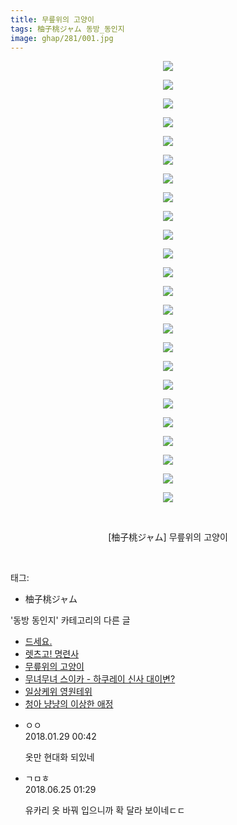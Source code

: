 ```yaml
---
title: 무릎위의 고양이
tags: 柚子桃ジャム 동방_동인지
image: ghap/281/001.jpg
---
```

<div class="article">
<p style="text-align: center; clear: none; float: none;"><img src="{{ site.nasurl }}/ghap/281/001.jpg"/></p>
<p style="text-align: center; clear: none; float: none;"><img src="{{ site.nasurl }}/ghap/281/002.jpg"/></p>
<p style="text-align: center; clear: none; float: none;"><img src="{{ site.nasurl }}/ghap/281/003.jpg"/></p>
<p style="text-align: center; clear: none; float: none;"><img src="{{ site.nasurl }}/ghap/281/004.jpg"/></p>
<p style="text-align: center; clear: none; float: none;"><img src="{{ site.nasurl }}/ghap/281/005.jpg"/></p>
<p style="text-align: center; clear: none; float: none;"><img src="{{ site.nasurl }}/ghap/281/006.jpg"/></p>
<p style="text-align: center; clear: none; float: none;"><img src="{{ site.nasurl }}/ghap/281/007.jpg"/></p>
<p style="text-align: center; clear: none; float: none;"><img src="{{ site.nasurl }}/ghap/281/008.jpg"/></p>
<p style="text-align: center; clear: none; float: none;"><img src="{{ site.nasurl }}/ghap/281/009.jpg"/></p>
<p style="text-align: center; clear: none; float: none;"><img src="{{ site.nasurl }}/ghap/281/010.jpg"/></p>
<p style="text-align: center; clear: none; float: none;"><img src="{{ site.nasurl }}/ghap/281/011.jpg"/></p>
<p style="text-align: center; clear: none; float: none;"><img src="{{ site.nasurl }}/ghap/281/012.jpg"/></p>
<p style="text-align: center; clear: none; float: none;"><img src="{{ site.nasurl }}/ghap/281/013.jpg"/></p>
<p style="text-align: center; clear: none; float: none;"><img src="{{ site.nasurl }}/ghap/281/014.jpg"/></p>
<p style="text-align: center; clear: none; float: none;"><img src="{{ site.nasurl }}/ghap/281/015.jpg"/></p>
<p style="text-align: center; clear: none; float: none;"><img src="{{ site.nasurl }}/ghap/281/016.jpg"/></p>
<p style="text-align: center; clear: none; float: none;"><img src="{{ site.nasurl }}/ghap/281/017.jpg"/></p>
<p style="text-align: center; clear: none; float: none;"><img src="{{ site.nasurl }}/ghap/281/018.jpg"/></p>
<p style="text-align: center; clear: none; float: none;"><img src="{{ site.nasurl }}/ghap/281/019.jpg"/></p>
<p style="text-align: center; clear: none; float: none;"><img src="{{ site.nasurl }}/ghap/281/020.jpg"/></p>
<p style="text-align: center; clear: none; float: none;"><img src="{{ site.nasurl }}/ghap/281/021.jpg"/></p>
<p style="text-align: center; clear: none; float: none;"><img src="{{ site.nasurl }}/ghap/281/022.jpg"/></p>
<p style="text-align: center; clear: none; float: none;"><img src="{{ site.nasurl }}/ghap/281/023.jpg"/></p>
<p style="text-align: center; clear: none; float: none;"><img src="{{ site.nasurl }}/ghap/281/024.jpg"/></p>
<p style="text-align: center; clear: none; float: none;"><br/></p>
<p style="text-align: center; clear: none; float: none;">[柚子桃ジャム] 무릎위의 고양이</p>
<p><br/></p>
</div><div class="tagTrail">
<p>태그: </p>
<ul>
<li>柚子桃ジャム</li>
</ul>
</div><div class="another">
<p>'동방 동인지' 카테고리의 다른 글</p>
<ul>
<li><a href="/2016-06-19-ghap_283">드세요.</a></li>
<li><a href="/2016-06-19-ghap_282">렛츠고! 명련사</a></li>
<li><a href="/2016-06-19-ghap_281">무릎위의 고양이</a></li>
<li><a href="/2016-06-19-ghap_279">무녀무녀 스이카 - 하쿠레이 신사 대이변?</a></li>
<li><a href="/2016-06-19-ghap_278">일상케위 영원테위</a></li>
<li><a href="/2016-06-19-ghap_277">청아 냥냥의 이상한 애정</a></li>
</ul>
</div><div class="cb_module cb_fluid">
<div class="cb_wrt cb_profile">
<div class="comment">
<ul>
<li class="cb_thumb_off" id="comment15185919">
<div class="cb_comment_area">
<div class="cb_info_area">
<div class="cb_section">
<span class="cb_nick_name">ㅇㅇ</span>
</div>
<div class="cb_section">
<span class="cb_date">2018.01.29 00:42 </span>
</div>
</div>
<div class="cb_dsc_comment">
<p class="cb_dsc">
											옷만 현대화 되있네
										</p>
</div>
</div></li>
<li class="cb_thumb_off" id="comment15276397">
<div class="cb_comment_area">
<div class="cb_info_area">
<div class="cb_section">
<span class="cb_nick_name">ㄱㅁㅎ</span>
</div>
<div class="cb_section">
<span class="cb_date">2018.06.25 01:29 </span>
</div>
</div>
<div class="cb_dsc_comment">
<p class="cb_dsc">
											유카리 옷 바꿔 입으니까 확 달라 보이네ㄷㄷ
										</p>
</div>
</div></li>
</ul>
</div>
</div><!-- commentList close -->
</div>